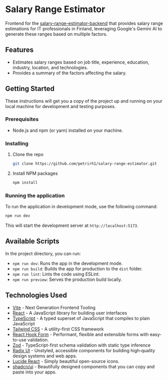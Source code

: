 # Salary Range Estimator

Frontend for the [salary-range-estimator-backend](https://github.com/petrirh1/salary-range-estimator-backend) that provides salary range estimations for IT professionals in Finland, leveraging Google's Gemini AI to generate these ranges based on multiple factors.

## Features

- Estimates salary ranges based on job title, experience, education, industry, location, and technologies.
- Provides a summary of the factors affecting the salary.

## Getting Started

These instructions will get you a copy of the project up and running on your local machine for development and testing purposes.

### Prerequisites

- Node.js and npm (or yarn) installed on your machine.

### Installing

1.  Clone the repo
    ```sh
    git clone https://github.com/petrirh1/salary-range-estimator.git
    ```
2.  Install NPM packages
    ```sh
    npm install
    ```

### Running the application

To run the application in development mode, use the following command:

```sh
npm run dev
```

This will start the development server at `http://localhost:5173`.

## Available Scripts

In the project directory, you can run:

- `npm run dev`: Runs the app in the development mode.
- `npm run build`: Builds the app for production to the `dist` folder.
- `npm run lint`: Lints the code using ESLint.
- `npm run preview`: Serves the production build locally.

## Technologies Used

- [Vite](https://vitejs.dev/) - Next Generation Frontend Tooling
- [React](https://reactjs.org/) - A JavaScript library for building user interfaces
- [TypeScript](https://www.typescriptlang.org/) - A typed superset of JavaScript that compiles to plain JavaScript
- [Tailwind CSS](https://tailwindcss.com/) - A utility-first CSS framework
- [React Hook Form](https://react-hook-form.com/) - Performant, flexible and extensible forms with easy-to-use validation.
- [Zod](https://zod.dev/) - TypeScript-first schema validation with static type inference
- [Radix UI](https://www.radix-ui.com/) - Unstyled, accessible components for building high‑quality design systems and web apps.
- [Lucide React](https://lucide.dev/) - Simply beautiful open-source icons.
- [shadcn/ui](https://ui.shadcn.com/) - Beautifully designed components that you can copy and paste into your apps.
